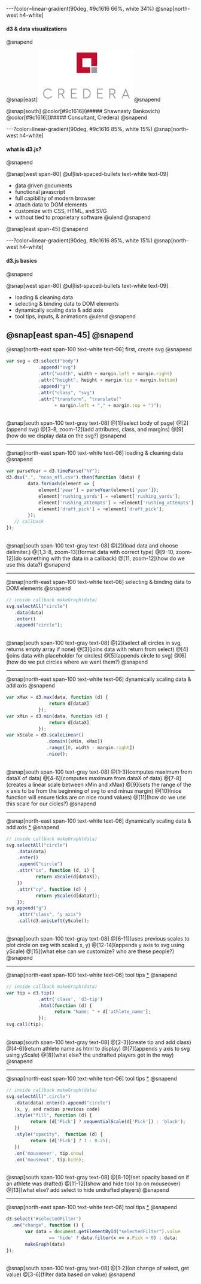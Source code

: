 ---?color=linear-gradient(90deg, #9c1616 66%, white 34%)
@snap[north-west h4-white]
#### d3 & data visualizations
@snapend


@snap[east]
![](credera.png)
@snapend

@snap[south]
@color[#9c1616](##### Shawnasty Bankovich)
@color[#9c1616](##### Consultant, Credera)
@snapend

---?color=linear-gradient(90deg, #9c1616 85%, white 15%)
@snap[north-west h4-white]
#### what is d3.js?
@snapend

@snap[west span-80]
@ul[list-spaced-bullets text-white text-09]
- <u>d</u>ata <u>d</u>riven <u>d</u>ocuments
- functional javascript
- full capibility of modern browser
- attach data to DOM elements
- customize with CSS, HTML, and SVG
- without tied to proprietary software
@ulend
@snapend

@snap[east span-45]
@snapend

---?color=linear-gradient(90deg, #9c1616 85%, white 15%)
@snap[north-west h4-white]
#### d3.js basics
@snapend

@snap[west span-80]
@ul[list-spaced-bullets text-white text-09]
- loading & cleaning data
- selecting & binding data to DOM elements
- dynamically scaling data & add axis
- tool tips, inputs, & animations
@ulend
@snapend

@snap[east span-45]
@snapend
---

@snap[north-east span-100 text-white text-06]
first, create svg
@snapend

```javascript zoom-14
var svg = d3.select("body")
            .append("svg")
            .attr("width", width + margin.left + margin.right)
            .attr("height", height + margin.top + margin.bottom)
            .append("g")
            .attr("class", "svg")
            .attr("transform", "translate(" 
                  + margin.left + "," + margin.top + ")");
    
```

@snap[south span-100 text-gray text-08]
@[1](select body of page)
@[2](append svg)
@[3-8, zoom-12](add attributes, class, and margins)
@[9](how do we display data on the svg?)
@snapend



---

@snap[north-east span-100 text-white text-06]
loading & cleaning data
@snapend

```javascript zoom-18
var parseYear = d3.timeParse("%Y");
d3.dsv(",", "ncaa_nfl.csv").then(function (data) {
        data.forEach(element => {
            element['year'] = parseYear(element['year']);
            element['rushing_yards'] = +element['rushing_yards'];
            element['rushing_attempts'] = +element['rushing_attempts'];
            element['draft_pick'] = +element['draft_pick'];
        });
   // callback
});
     
```

@snap[south span-100 text-gray text-08]
@[2](load data and choose delimiter.)
@[1,3-8, zoom-13](format data with correct type)
@[9-10, zoom-12](do something with the data in a callback)
@[11, zoom-12](how do we use this data?)
@snapend

---

@snap[north-east span-100 text-white text-06]
selecting & binding data to DOM elements
@snapend

```javascript zoom-18
// inside callback makeGraph(data)
svg.selectAll("circle")
   .data(data)
   .enter()
   .append("circle");
      
```

@snap[south span-100 text-gray text-08]
@[2](select all circles in svg, returns empty array if none)
@[3](joins data with return from select)
@[4](joins data with placeholder for circles)
@[5](appends circle to svg)
@[6](how do we put circles where we want them?)
@snapend

---

@snap[north-east span-100 text-white text-06]
dynamically scaling data & add axis
@snapend

```javascript zoom-18
var xMax = d3.max(data, function (d) {
                return d[dataX]
            });
var xMin = d3.min(data, function (d) {
                return d[dataX]
            });
var xScale = d3.scaleLinear()
               .domain([xMin, xMax])
               .range([0, width - margin.right])
               .nice();
          
```

@snap[south span-100 text-gray text-08]
@[1-3](computes maximum from dataX of data)
@[4-6](computes maximum from dataX of data)
@[7-8](creates a linear scale between xMin and xMax)
@[9](sets the range of the x axis to be from the beginning of svg to end minus margin)
@[10](nice function will ensure ticks are on nice round values)
@[11](how do we use this scale for our cicles?)
@snapend

---

@snap[north-east span-100 text-white text-06]
dynamically scaling data & add axis [*](http://localhost:8000/d3-vis/vis/vis1-mid.html)
@snapend

```javascript zoom-18
// inside callback makeGraph(data)
svg.selectAll("circle")
    .data(data)
    .enter()
    .append("circle")
    .attr("cx", function (d, i) {
           return xScale(d[dataX]);
    })
    .attr("cy", function (d) {
           return yScale(d[dataY]);
    });
svg.append("g")
    .attr("class", "y axis")
    .call(d3.axisLeft(yScale));
     
```

@snap[south span-100 text-gray text-08]
@[6-11](uses previous scales to plot circle on svg with scaled x, y)
@[12-14](appends y axis to svg using yScale)
@[15](what else can we customize? who are these people?)
@snapend

---

@snap[north-east span-100 text-white text-06]
tool tips [*](http://localhost:8000/d3-vis/vis/vis1-tip.html)
@snapend

```javascript zoom-18
// inside callback makeGraph(data)
var tip = d3.tip()
            .attr('class', 'd3-tip')
            .html(function (d) {
                  return "Name: " + d['athlete_name'];
            });
svg.call(tip);
     
```

@snap[south span-100 text-gray text-08]
@[2-3](create tip and add class)
@[4-6](return athlete name as html to display)
@[7](appends y axis to svg using yScale)
@[8](what else? the undrafted players get in the way)
@snapend

---

@snap[north-east span-100 text-white text-06]
tool tips [*](http://localhost:8000/d3-vis/vis/vis1-tip.html)
@snapend

```javascript zoom-18
// inside callback makeGraph(data)
svg.selectAll(".circle")
   .data(data).enter().append("circle")
   (x, y, and radius previous code)
   .style("fill", function (d) {
         return (d['Pick'] ? sequentialScale(d['Pick']) : 'black');
   })
   .style("opacity",  function (d) {
         return (d['Pick'] ? 1 : 0.25);
   })
   .on('mouseover', tip.show)
   .on('mouseout', tip.hide);
                   
```

@snap[south span-100 text-gray text-08]
@[8-10](set opacity based on if an athlete was drafted)
@[11-12](show and hide tool tip on mouseover)
@[13](what else? add select to hide undrafted players)
@snapend

---

@snap[north-east span-100 text-white text-06]
tool tips [*](http://localhost:8000/d3-vis/vis/vis1.html)
@snapend

```javascript zoom-18
d3.select('#selectedFilter')
  .on("change", function () {
       var data = document.getElementById("selectedFilter").value 
                == 'hide' ? data.filter(x => x.Pick > 0) : data;
       makeGraph(data)
});
     
```

@snap[south span-100 text-gray text-08]
@[1-2](on change of select, get value)
@[3-6](filter data based on value)
@snapend
